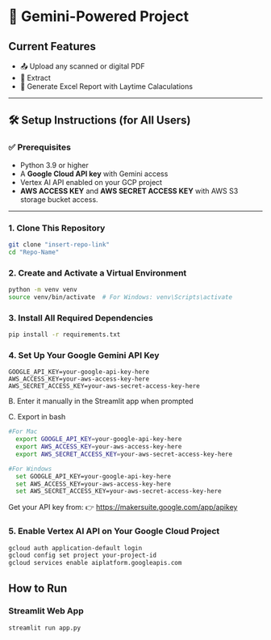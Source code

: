 # 📄 Gemini-Powered Project

## Current Features

- 📤 Upload any scanned or digital PDF
- 🤖 Extract
- 💾 Generate Excel Report with Laytime Calaculations


---

## 🛠️ Setup Instructions (for All Users)

### ✅ Prerequisites

- Python 3.9 or higher  
- A **Google Cloud API key** with Gemini access  
- Vertex AI API enabled on your GCP project  
- **AWS ACCESS KEY** and **AWS SECRET ACCESS KEY** with AWS S3 storage bucket access.

---

### 1. Clone This Repository

```bash
git clone "insert-repo-link"
cd "Repo-Name"
```

### 2. Create and Activate a Virtual Environment

```bash
python -m venv venv
source venv/bin/activate  # For Windows: venv\Scripts\activate
```

### 3. Install All Required Dependencies

```bash
pip install -r requirements.txt
```

### 4. Set Up Your Google Gemini API Key




    GOOGLE_API_KEY=your-google-api-key-here
    AWS_ACCESS_KEY=your-aws-access-key-here
    AWS_SECRET_ACCESS_KEY=your-aws-secret-access-key-here

B. Enter it manually in the Streamlit app when prompted

C. Export in bash

```bash
#For Mac
  export GOOGLE_API_KEY=your-google-api-key-here
  export AWS_ACCESS_KEY=your-aws-access-key-here
  export AWS_SECRET_ACCESS_KEY=your-aws-secret-access-key-here
```
```bash
#For Windows
  set GOOGLE_API_KEY=your-google-api-key-here
  set AWS_ACCESS_KEY=your-aws-access-key-here
  set AWS_SECRET_ACCESS_KEY=your-aws-secret-access-key-here
```
Get your API key from:
👉 https://makersuite.google.com/app/apikey

### 5. Enable Vertex AI API on Your Google Cloud Project

```bash
gcloud auth application-default login
gcloud config set project your-project-id
gcloud services enable aiplatform.googleapis.com
```

## How to Run

### Streamlit Web App

```bash
streamlit run app.py
```
